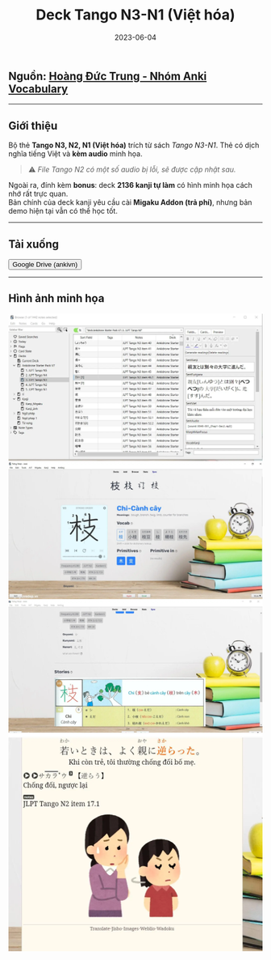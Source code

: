﻿---
title: Deck Tango N3-N1 (Việt hóa)
slug: tango-n3-n2-n1-vietsub
date: 2023-06-04
description: Bộ thẻ Tango N3, N2, N1 Việt hóa - hỗ trợ học từ vựng JLPT có kèm âm thanh, dịch nghĩa tiếng Việt.
category: "Tiếng Nhật"
tags:
  - deck
  - japanese
---

<!--truncate-->

## Nguồn: [Hoàng Đức Trung - Nhóm Anki Vocabulary](https://www.facebook.com/groups/ankivocabulary/posts/1330937837665870/)

---

## Giới thiệu

Bộ thẻ **Tango N3, N2, N1 (Việt hóa)** trích từ sách *Tango N3-N1*. Thẻ có dịch nghĩa tiếng Việt và **kèm audio** minh họa.

> ⚠️ *File Tango N2 có một số audio bị lỗi, sẽ được cập nhật sau.*

Ngoài ra, đính kèm **bonus**: deck **2136 kanji tự làm** có hình minh họa cách nhớ rất trực quan.  
Bản chính của deck kanji yêu cầu cài **Migaku Addon (trả phí)**, nhưng bản demo hiện tại vẫn có thể học tốt.

---

## Tải xuống

<div style={{display: 'flex', justifyContent: 'left', gap: '20px'}}> <a href="https://drive.google.com/open?id=1UMi0YwNArBzAKo1dZzekezLqIf-9XBku&usp=drive_fs"> <button class="buttonPrimary" type="button">Google Drive (ankivn)</button> </a> </div>

---

## Hình ảnh minh họa

![](../../static/images/2023-06-04-tango-n3-n2-n1-vietsub-1743256618073.webp)
![](../../static/images/2023-06-04-tango-n3-n2-n1-vietsub-1743256631271.webp)
![](../../static/images/2023-06-04-tango-n3-n2-n1-vietsub-1743256638213.webp)
![](../../static/images/2023-06-04-tango-n3-n2-n1-vietsub-1743256646675.webp)
